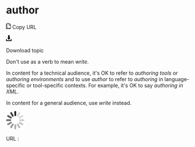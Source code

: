 # author

![Copy URL](media/author/Copy.png)
Copy URL

![Download](media/author/Download.png)

Download topic

Don't use as a verb to mean *write*.

In content for a technical audience, it's OK to refer to *authoring tools* or *authoring environments* and to use *author* to refer to *authoring* in language-specific or tool-specific contexts. For example, it's OK to say *authoring in XML*. 

In content for a general audience, use *write* instead.

![In progress](media/author/activity-large.gif)

URL :
